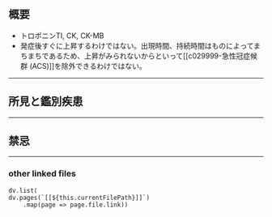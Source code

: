 ## 概要
- トロポニンTI, CK, CK-MB
- 発症後すぐに上昇するわけではない。出現時間、持続時間はものによってまちまちであるため、上昇がみられないからといって[[c029999-急性冠症候群 (ACS)]]を除外できるわけではない。
---
## 所見と鑑別疾患
---
## 禁忌
---
### other linked files
```dataviewjs
dv.list(
dv.pages(`[[${this.currentFilePath}]]`)
	.map(page => page.file.link))
```
